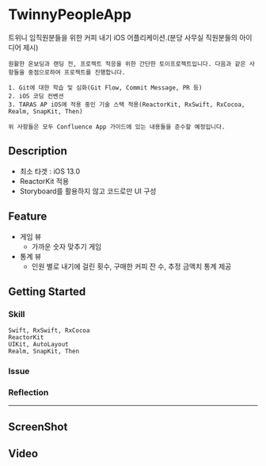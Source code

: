 # TwinnyPeopleApp

트위니 임직원분들을 위한 커피 내기 iOS 어플리케이션.(분당 사무실 직원분들의 아이디어 제시)

    원활한 온보딩과 랜딩 전, 프로젝트 적응을 위한 간단한 토이프로젝트입니다. 다음과 같은 사항들을 중점으로하여 프로젝트를 진행합니다.
    
    1. Git에 대한 학습 및 심화(Git Flow, Commit Message, PR 등)
    2. iOS 코딩 컨벤션
    3. TARAS AP iOS에 적용 중인 기술 스택 적용(ReactorKit, RxSwift, RxCocoa, Realm, SnapKit, Then)
    
    위 사항들은 모두 Confluence App 가이드에 있는 내용들을 준수할 예정입니다.

## Description
- 최소 타겟 : iOS 13.0
- ReactorKit 적용
- Storyboard를 활용하지 않고 코드로만 UI 구성

## Feature
* 게임 뷰
  + 가까운 숫자 맞추기 게임
* 통계 뷰
  + 인원 별로 내기에 걸린 횟수, 구매한 커피 잔 수, 추정 금액치 통계 제공
  
## Getting Started

### Skill

    Swift, RxSwift, RxCocoa 
    ReactorKit
    UIKit, AutoLayout
    Realm, SnapKit, Then

### Issue

### Reflection

*****

## ScreenShot

## Video
